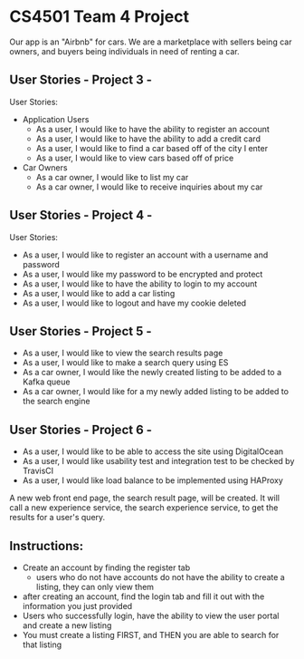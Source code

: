 # CS4501 Team 4 Project

Our app is an "Airbnb" for cars. We are a marketplace with sellers being car owners, and buyers being individuals in need of renting a car. 

## User Stories - Project 3 - 
User Stories:
- Application Users
  - As a user, I would like to have the ability to register an account
  - As a user, I would like to have the ability to add a credit card
  - As a user, I would like to find a car based off of the city I enter
  - As a user, I would like to view cars based off of price
- Car Owners
  - As a car owner, I would like to list my car
  - As a car owner, I would like to receive inquiries about my car

## User Stories - Project 4 - 
User Stories:
- As a user, I would like to register an account with a username and password
- As a user, I would like my password to be encrypted and protect
- As a user, I would like to have the ability to login to my account
- As a user, I would like to add a car listing
- As a user, I would like to logout and have my cookie deleted

## User Stories - Project 5 - 
- As a user, I would like to view the search results page
- As a user, I would like to make a search query using ES
- As a car owner, I would like the newly created listing to be added to a Kafka queue
- As a car owner, I would like for a my newly added listing to be added to the search engine

## User Stories - Project 6 -
- As a user, I would like to be able to access the site using DigitalOcean
- As a user, I would like usability test and integration test to be checked by TravisCI
- As a user, I would like load balance to be implemented using HAProxy



A new web front end page, the search result page, will be created. It will call a new experience service, the search experience service, to get the results for a user's query.


## Instructions:
- Create an account by finding the register tab
	- users who do not have accounts do not have the ability to create a listing, they can only view them
- after creating an account, find the login tab and fill it out with the information you just provided
- Users who successfully login, have the ability to view the user portal and create a new listing
- You must create a listing FIRST, and THEN you are able to search for that listing
